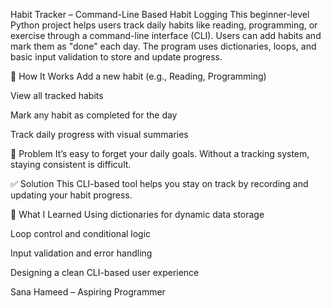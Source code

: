 Habit Tracker – Command-Line Based Habit Logging
This beginner-level Python project helps users track daily habits like reading, programming, or exercise through a command-line interface (CLI). Users can add habits and mark them as "done" each day. The program uses dictionaries, loops, and basic input validation to store and update progress.

🔧 How It Works
Add a new habit (e.g., Reading, Programming)

View all tracked habits

Mark any habit as completed for the day

Track daily progress with visual summaries

🧠 Problem
It’s easy to forget your daily goals. Without a tracking system, staying consistent is difficult.

✅ Solution
This CLI-based tool helps you stay on track by recording and updating your habit progress.

🧰 What I Learned
Using dictionaries for dynamic data storage

Loop control and conditional logic

Input validation and error handling

Designing a clean CLI-based user experience

Sana Hameed – Aspiring Programmer
